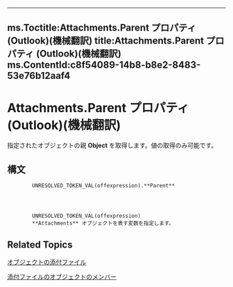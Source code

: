

---
ms.Toctitle:Attachments.Parent プロパティ (Outlook)(機械翻訳)
title:Attachments.Parent プロパティ (Outlook)(機械翻訳)
ms.ContentId:c8f54089-14b8-b8e2-8483-53e76b12aaf4
---
# Attachments.Parent プロパティ (Outlook)(機械翻訳)




指定されたオブジェクトの親 **Object** を取得します。値の取得のみ可能です。

## 構文

            UNRESOLVED_TOKEN_VAL(offexpression).**Parent**




            UNRESOLVED_TOKEN_VAL(offexpression)
            **Attachments** オブジェクトを表す変数を指定します。



## Related Topics

[オブジェクトの添付ファイル](4cc96a5f-a822-8ad5-6f61-e996bee8ba22.md)

[添付ファイルのオブジェクトのメンバー](cfdc1209-1b17-9b6c-122c-c07122d3aae1.md)





